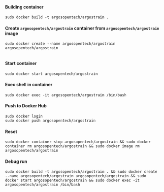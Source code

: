 #### Building container
```
sudo docker build -t argosopentech/argostrain .

```

#### Create `argosopentech/argostrain` container from `argosopentech/argostrain` image
```
sudo docker create --name argosopentech/argostrain argosopentech/argostrain


```

#### Start container
```
sudo docker start argosopentech/argostrain

```

#### Exec shell in container
```
sudo docker exec -it argosopentech/argostrain /bin/bash

```

#### Push to Docker Hub
```
sudo docker login
sudo docker push argosopentech/argostrain

```

#### Reset
```
sudo docker container stop argosopentech/argostrain && sudo docker container rm argosopentech/argostrain && sudo docker image rm argosopentech/argostrain

```

#### Debug run
```
sudo docker build -t argosopentech/argostrain . && sudo docker create --name argosopentech/argostrain argosopentech/argostrain && sudo docker start argosopentech/argostrain && sudo docker exec -it argosopentech/argostrain /bin/bash

```


